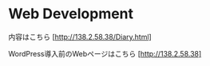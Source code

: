 # Web Development

内容はこちら
[http://138.2.58.38/Diary.html]

WordPress導入前のWebページはこちら
[http://138.2.58.38]
